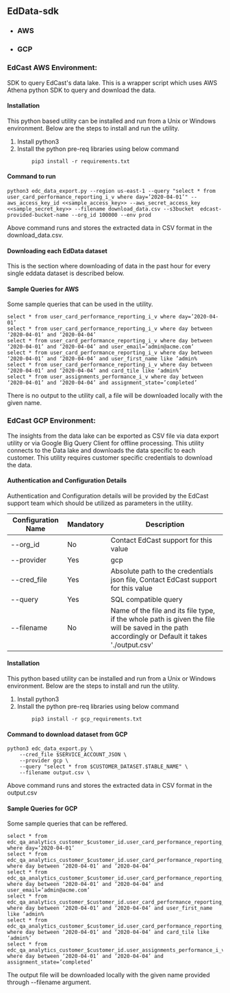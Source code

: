 ## EdData-sdk

- ### AWS
- ### GCP

### EdCast AWS Environment: 
SDK to query EdCast's data lake. This is a wrapper script which uses AWS Athena python SDK to query and download the data.


#### Installation
This python based utility can be installed and run from a Unix or Windows environment. Below are the steps to install and run the utility.

1. Install python3
2. Install the python pre-req libraries using below command

````
        pip3 install -r requirements.txt
````
#### Command to run
````
python3 edc_data_export.py --region us-east-1 --query "select * from user_card_performance_reporting_i_v where day=’2020-04-01’" --aws_access_key_id <<sample_access_key>> --aws_secret_access_key <<sample_secret_key>> --filename download_data.csv --s3bucket  edcast-provided-bucket-name --org_id 100000 --env prod
````
Above command runs and stores the extracted data in CSV format in the download_data.csv.



#### Downloading each EdData dataset
This is the section where downloading of data in the past hour for every single eddata dataset is described below.

#### Sample Queries for AWS
Some sample queries that can be used in the utility.

````
select * from user_card_performance_reporting_i_v where day=’2020-04-01’
select * from user_card_performance_reporting_i_v where day between ‘2020-04-01’ and ‘2020-04-04’
select * from user_card_performance_reporting_i_v where day between ‘2020-04-01’ and ‘2020-04-04’ and user_email=’admin@acme.com’
select * from user_card_performance_reporting_i_v where day between ‘2020-04-01’ and ‘2020-04-04’ and user_first_name like ’admin%
select * from user_card_performance_reporting_i_v where day between ‘2020-04-01’ and ‘2020-04-04’ and card_tile like ‘admin%’
select * from user_assignments_performance_i_v where day between ‘2020-04-01’ and ‘2020-04-04’ and assignment_state=’completed’
````
There is no output to the utility call, a file will be downloaded locally with the given name.


### EdCast GCP Environment:

The insights from the data lake can be exported as CSV file via data export utility or via Google Big Query Client for offline processing. This utility connects to the Data lake and downloads the data specific to each customer. This utility requires customer specific credentials to download the data.

#### Authentication and Configuration Details

Authentication and Configuration details will be provided by the EdCast support team which should be utilized as parameters in the utility.

| Configuration Name | Mandatory | Description |
| ------ | ------ | ------ | 
| --org_id | No | Contact EdCast support for this value |
| --provider | Yes | gcp |
| --cred_file | Yes | Absolute path to the credentials json file, Contact EdCast support for this value | 
| --query | Yes | SQL compatible query |
| --filename | No | Name of the file and its file type, if the whole path is given the file will be saved in the path accordingly or Default it takes './output.csv'|

#### Installation
This python based utility can be installed and run from a Unix or Windows environment. Below are the steps to install and run the utility.

1. Install python3
2. Install the python pre-req libraries using below command

````
        pip3 install -r gcp_requirements.txt
````
#### Command to download dataset from GCP
````
python3 edc_data_export.py \
    --cred_file $SERVICE_ACCOUNT_JSON \
    --provider gcp \
    --query "select * from $CUSTOMER_DATASET.$TABLE_NAME" \
    --filename output.csv \
````
Above command runs and stores the extracted data in CSV format in the output.csv


#### Sample Queries for GCP
Some sample queries that can be reffered.

````
select * from edc_qa_analytics_customer_$customer_id.user_card_performance_reporting_i_v where day=’2020-04-01’
select * from edc_qa_analytics_customer_$customer_id.user_card_performance_reporting_i_v where day between ‘2020-04-01’ and ‘2020-04-04’
select * from edc_qa_analytics_customer_$customer_id.user_card_performance_reporting_i_v where day between ‘2020-04-01’ and ‘2020-04-04’ and user_email=’admin@acme.com’
select * from edc_qa_analytics_customer_$customer_id.user_card_performance_reporting_i_v where day between ‘2020-04-01’ and ‘2020-04-04’ and user_first_name like ’admin%
select * from edc_qa_analytics_customer_$customer_id.user_card_performance_reporting_i_v where day between ‘2020-04-01’ and ‘2020-04-04’ and card_tile like ‘admin%’
select * from edc_qa_analytics_customer_$customer_id.user_assignments_performance_i_v where day between ‘2020-04-01’ and ‘2020-04-04’ and assignment_state=’completed’
````
The output file will be downloaded locally with the given name provided through --filename argument.